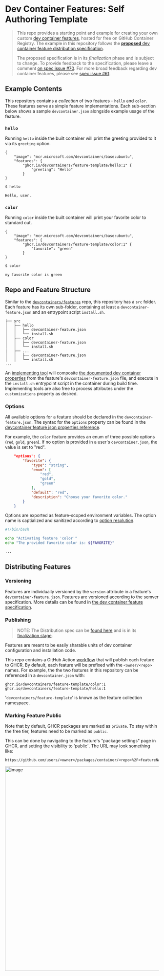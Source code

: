 # Dev Container Features: Self Authoring Template

> This repo provides a starting point and example for creating your own custom [dev container features](), hosted for free on GitHub Container Registry.  The example in this repository follows the [**proposed**  dev container feature distribution specification](https://containers.dev/implementors/features-distribution/).  
>
> The proposed specification is in its _finalization_ phase and is subject to change.  To provide feedback to the specification, please leave a comment [on spec issue #70](https://github.com/devcontainers/spec/issues/70).  For more broad feedback regarding dev container features, please see [spec issue #61](https://github.com/devcontainers/spec/issues/61).

## Example Contents

This repository contains a _collection_ of two features - `hello` and `color`. These features serve as simple feature implementations.  Each sub-section below shows a sample `devcontainer.json` alongside example usage of the feature.

### `hello`

Running `hello` inside the built container will print the greeting provided to it via its `greeting` option.

```jsonc
{
    "image": "mcr.microsoft.com/devcontainers/base:ubuntu",
    "features": {
        "ghcr.io/devcontainers/feature-template/hello:1" {
            "greeting": "Hello"
        }
}
```

```bash
$ hello

Hello, user.
```

### `color`

Running `color` inside the built container will print your favorite color to standard out.

```jsonc
{
    "image": "mcr.microsoft.com/devcontainers/base:ubuntu",
    "features": {
        "ghcr.io/devcontainers/feature-template/color:1" {
            "favorite": "green"
        }
}
```

```bash
$ color

my favorite color is green
```

## Repo and Feature Structure

Similar to the [`devcontainers/features`](https://github.com/devcontainers/features) repo, this repository has a `src` folder.  Each feature has its own sub-folder, containing at least a `devcontainer-feature.json` and an entrypoint script `install.sh`. 

```
├── src
│   ├── hello
│   │   ├── devcontainer-feature.json
│   │   └── install.sh
│   ├── color
│   │   ├── devcontainer-feature.json
│   │   └── install.sh
|   ├── ...
│   │   ├── devcontainer-feature.json
│   │   └── install.sh
...
```

An [implementing tool](https://containers.dev/supporting#tools) will composite [the documented dev container properties](https://containers.dev/implementors/features/#devcontainer-feature-json-properties) from the feature's `devcontainer-feature.json` file, and execute in the `install.sh` entrypoint script in the container during build time.  Implementing tools are also free to process attributes under the `customizations` property as desired.

### Options

All available options for a feature should be declared in the `devcontainer-feature.json`.  The syntax for the `options` property can be found in the [devcontainer feature json properties reference](https://containers.dev/implementors/features/#devcontainer-feature-json-properties).

For example, the `color` feature provides an enum of three possible options (`red`, `gold`, `green`).  If no option is provided in a user's `devcontainer.json`, the value is set to "red".

```json
    "options": {
        "favorite": {
            "type": "string",
            "enum": [
                "red",
                "gold",
                "green"
            ],
            "default": "red",
            "description": "Choose your favorite color."
        }
    }
```

Options are exported as feature-scoped environment variables.  The option name is captialized and sanitized according to [option resolution](https://containers.dev/implementors/features/#option-resolution).

```bash
#!/bin/bash

echo "Activating feature 'color'"
echo "The provided favorite color is: ${FAVORITE}"

...
```

## Distributing Features

### Versioning

Features are individually versioned by the `version` attribute in a feature's `devcontainer-feature.json`.  Features are versioned according to the semver specification. More details can be found in [the dev container feature specification](https://containers.dev/implementors/features/#versioning).

### Publishing

> NOTE: The Distribution spec can be [found here](https://containers.dev/implementors/features-distribution/) and is in its [finalization stage](https://github.com/devcontainers/spec/issues/70).

Features are meant to be easily sharable units of dev container configuration and installation code.  

This repo contains a GitHub Action [workflow](.github/workflows/release.yaml) that will publish each feature to GHCR.  By default, each feature will be prefixed with the `<owner/<repo>` names.  For example, the the two features in this repository can be referenced in a `devcontainer.json` with:

```
ghcr.io/devcontainers/feature-template/color:1
ghcr.io/devcontainers/feature-template/hello:1
```

'`devcontainers/feature-template`' is known as the feature collection namespace.


### Marking Feature Public

Note that by default, GHCR packages are marked as `private`.  To stay within the free tier, features need to be marked as `public`.

This can be done by navigating to the feature's "package settings" page in GHCR, and setting the visibility to 'public`.  The URL may look something like:

```
https://github.com/users/<owner>/packages/container/<repo>%2F<featureName>/settings
```

<img width="669" alt="image" src="https://user-images.githubusercontent.com/23246594/185244705-232cf86a-bd05-43cb-9c25-07b45b3f4b04.png">
